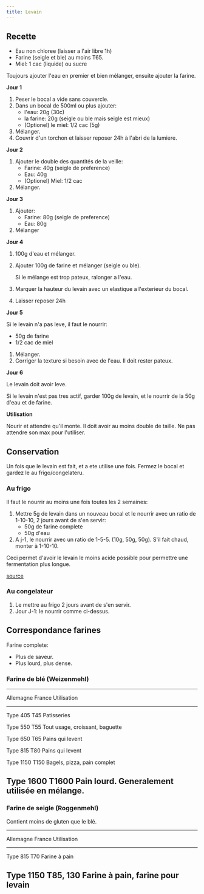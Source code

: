 ```yaml
---
title: Levain
---
```



## Recette


-   Eau non chloree (laisser a l'air libre 1h)
-   Farine (seigle et ble) au moins T65.
-   Miel: 1 cac (liquide) ou sucre

Toujours ajouter l'eau en premier et bien mélanger, ensuite ajouter la
farine.

**Jour 1**

1.  Peser le bocal a vide sans couvercle.
2.  Dans un bocal de 500ml ou plus ajouter:
    -   l'eau: 20g (30c)
    -   la farine: 20g (seigle ou ble mais seigle est mieux)
    -   (Optionel) le miel: 1/2 cac (5g)
3.  Mélanger.
4.  Couvrir d'un torchon et laisser reposer 24h à l'abri de la
    lumiere.

**Jour 2**

1.  Ajouter le double des quantités de la veille:
    -   Farine: 40g (seigle de preference)
    -   Eau: 40g
    -   (Optionel) Miel: 1/2 cac
2.  Mélanger.

**Jour 3**

1.  Ajouter:
    -   Farine: 80g (seigle de preference)
    -   Eau: 80g
2.  Mélanger

**Jour 4**

1.  100g d'eau et mélanger.

2.  Ajouter 100g de farine et mélanger (seigle ou ble).

    Si le mélange est trop pateux, ralonger a l'eau.

3.  Marquer la hauteur du levain avec un elastique a l'exterieur du
    bocal.

4.  Laisser reposer 24h

**Jour 5**

Si le levain n'a pas leve, il faut le nourrir:

-   50g de farine
-   1/2 cac de miel

1.  Mélanger.
2.  Corriger la texture si besoin avec de l'eau. Il doit rester pateux.

**Jour 6**

Le levain doit avoir leve.

Si le levain n'est pas tres actif, garder 100g de levain, et le nourrir
de la 50g d'eau et de farine.

**Utilisation**

Nourir et attendre qu'il monte. Il doit avoir au moins double de
taille. Ne pas attendre son max pour l'utiliser.

## Conservation


Un fois que le levain est fait, et a ete utilise une fois. Fermez le
bocal et gardez le au frigo/congelateru.

### Au frigo

Il faut le nourrir au moins une fois toutes les 2 semaines:

1.  Mettre 5g de levain dans un nouveau bocal et le nourrir avec un
    ratio de 1-10-10, 2 jours avant de s'en servir:
    -   50g de farine complete
    -   50g d'eau
2.  A j-1, le nourrir avec un ratio de 1-5-5. (10g, 50g, 50g). S'il
    fait chaud, monter à 1-10-10.

Ceci permet d'avoir le levain le moins acide possible pour permettre
une fermentation plus longue.

[source](https://www.youtube.com/watch?v=yYkTrGHNW2w)

### Au congelateur

1.  Le mettre au frigo 2 jours avant de s'en servir.
2.  Jour J-1: le nourrir comme ci-dessus.

## Correspondance farines

Farine complete:

-   Plus de saveur.
-   Plus lourd, plus dense.

### Farine de blé (Weizenmehl)

  -----------------------------------------------------------------------
  Allemagne         France            Utilisation
  ----------------- ----------------- -----------------------------------
  Type 405          T45               Patisseries

  Type 550          T55               Tout usage, croissant, baguette

  Type 650          T65               Pains qui levent

  Type 815          T80               Pains qui levent

  Type 1150         T150              Bagels, pizza, pain complet

  Type 1600         T1600             Pain lourd. Generalement utilisée
                                      en mélange.
  -----------------------------------------------------------------------

### Farine de seigle (Roggenmehl)

Contient moins de gluten que le blé.

  -----------------------------------------------------------------------
  Allemagne         France            Utilisation
  ----------------- ----------------- -----------------------------------
  Type 815          T70               Farine à pain

  Type 1150         T85, 130          Farine à pain, farine pour levain
  -----------------------------------------------------------------------
